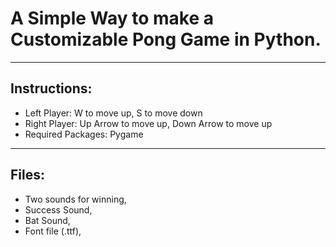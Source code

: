 # A Simple Way to make a Customizable Pong Game in Python.
***
## Instructions: 
- Left Player: W to move up, S to move down 
- Right Player: Up Arrow to move up, Down Arrow to move up 
- Required Packages: Pygame
***
## Files:
- Two sounds for winning,
- Success Sound, 
- Bat Sound, 
- Font file (.ttf),